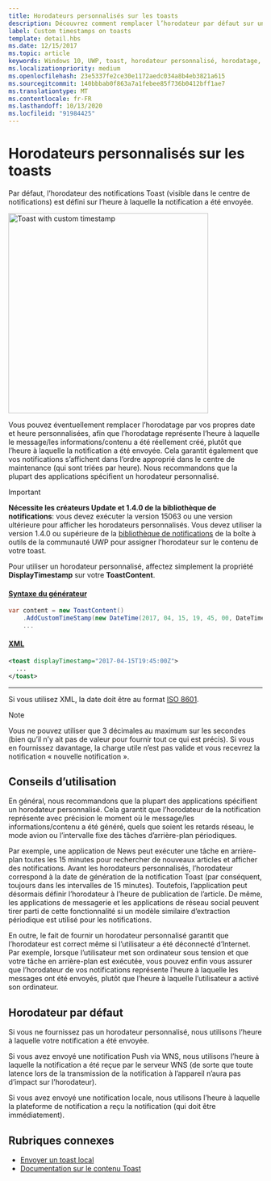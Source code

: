 ```yaml
---
title: Horodateurs personnalisés sur les toasts
description: Découvrez comment remplacer l’horodateur par défaut sur une notification Toast par un horodateur personnalisé qui indique le moment où le message/les informations/le contenu a été généré.
label: Custom timestamps on toasts
template: detail.hbs
ms.date: 12/15/2017
ms.topic: article
keywords: Windows 10, UWP, toast, horodateur personnalisé, horodatage, notification, centre de maintenance
ms.localizationpriority: medium
ms.openlocfilehash: 23e5337fe2ce30e1172aedc034a8b4eb3821a615
ms.sourcegitcommit: 140bbbab0f863a7a1febee85f736b0412bff1ae7
ms.translationtype: MT
ms.contentlocale: fr-FR
ms.lasthandoff: 10/13/2020
ms.locfileid: "91984425"
---
```

# <a name="custom-timestamps-on-toasts"></a>Horodateurs personnalisés sur les toasts

Par défaut, l’horodateur des notifications Toast (visible dans le centre de notifications) est défini sur l’heure à laquelle la notification a été envoyée.

<img alt="Toast with custom timestamp" src="images/toast-customtimestamp.jpg" width="396"/>

Vous pouvez éventuellement remplacer l’horodatage par vos propres date et heure personnalisées, afin que l’horodatage représente l’heure à laquelle le message/les informations/contenu a été réellement créé, plutôt que l’heure à laquelle la notification a été envoyée. Cela garantit également que vos notifications s’affichent dans l’ordre approprié dans le centre de maintenance (qui sont triées par heure). Nous recommandons que la plupart des applications spécifient un horodateur personnalisé.

> [!IMPORTANT]
> **Nécessite les créateurs Update et 1.4.0 de la bibliothèque de notifications**: vous devez exécuter la version 15063 ou une version ultérieure pour afficher les horodateurs personnalisés. Vous devez utiliser la version 1.4.0 ou supérieure de la [bibliothèque de notifications](https://www.nuget.org/packages/Microsoft.Toolkit.Uwp.Notifications/) de la boîte à outils de la communauté UWP pour assigner l’horodateur sur le contenu de votre toast.

Pour utiliser un horodateur personnalisé, affectez simplement la propriété **DisplayTimestamp** sur votre **ToastContent**.

#### <a name="builder-syntax"></a>[Syntaxe du générateur](#tab/builder-syntax)

```csharp
var content = new ToastContent()
    .AddCustomTimeStamp(new DateTime(2017, 04, 15, 19, 45, 00, DateTimeKind.Utc))
    ...
```

#### <a name="xml"></a>[XML](#tab/xml)

```xml
<toast displayTimestamp="2017-04-15T19:45:00Z">
  ...
</toast>
```

---

Si vous utilisez XML, la date doit être au format [ISO 8601](https://en.wikipedia.org/wiki/ISO_8601).

> [!NOTE]
> Vous ne pouvez utiliser que 3 décimales au maximum sur les secondes (bien qu’il n’y ait pas de valeur pour fournir tout ce qui est précis). Si vous en fournissez davantage, la charge utile n’est pas valide et vous recevrez la notification « nouvelle notification ».


## <a name="usage-guidance"></a>Conseils d’utilisation

En général, nous recommandons que la plupart des applications spécifient un horodateur personnalisé. Cela garantit que l’horodateur de la notification représente avec précision le moment où le message/les informations/contenu a été généré, quels que soient les retards réseau, le mode avion ou l’intervalle fixe des tâches d’arrière-plan périodiques.

Par exemple, une application de News peut exécuter une tâche en arrière-plan toutes les 15 minutes pour rechercher de nouveaux articles et afficher des notifications. Avant les horodateurs personnalisés, l’horodateur correspond à la date de génération de la notification Toast (par conséquent, toujours dans les intervalles de 15 minutes). Toutefois, l’application peut désormais définir l’horodateur à l’heure de publication de l’article. De même, les applications de messagerie et les applications de réseau social peuvent tirer parti de cette fonctionnalité si un modèle similaire d’extraction périodique est utilisé pour les notifications.

En outre, le fait de fournir un horodateur personnalisé garantit que l’horodateur est correct même si l’utilisateur a été déconnecté d’Internet. Par exemple, lorsque l’utilisateur met son ordinateur sous tension et que votre tâche en arrière-plan est exécutée, vous pouvez enfin vous assurer que l’horodateur de vos notifications représente l’heure à laquelle les messages ont été envoyés, plutôt que l’heure à laquelle l’utilisateur a activé son ordinateur.


## <a name="default-timestamp"></a>Horodateur par défaut

Si vous ne fournissez pas un horodateur personnalisé, nous utilisons l’heure à laquelle votre notification a été envoyée.

Si vous avez envoyé une notification Push via WNS, nous utilisons l’heure à laquelle la notification a été reçue par le serveur WNS (de sorte que toute latence lors de la transmission de la notification à l’appareil n’aura pas d’impact sur l’horodateur).

Si vous avez envoyé une notification locale, nous utilisons l’heure à laquelle la plateforme de notification a reçu la notification (qui doit être immédiatement).


## <a name="related-topics"></a>Rubriques connexes

- [Envoyer un toast local](send-local-toast.md)
- [Documentation sur le contenu Toast](adaptive-interactive-toasts.md)